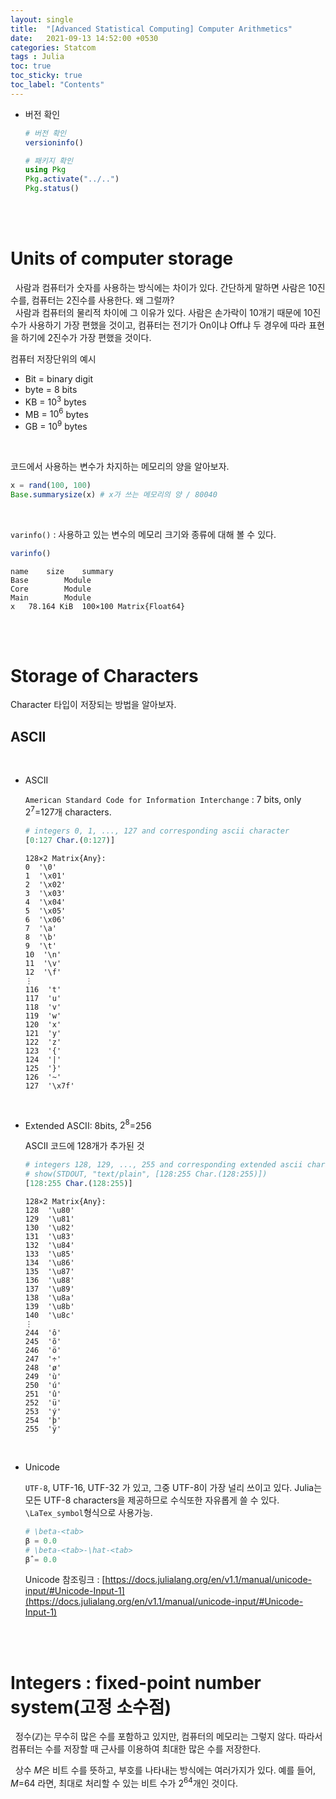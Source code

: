 ```yaml
---
layout: single
title:  "[Advanced Statistical Computing] Computer Arithmetics"
date:   2021-09-13 14:52:00 +0530
categories: Statcom
tags : Julia
toc: true
toc_sticky: true
toc_label: "Contents"
---
```


-  버전 확인

    ```julia
    # 버전 확인
    versioninfo()

    # 패키지 확인
    using Pkg
    Pkg.activate("../..")
    Pkg.status()
    ```

<br><br>

# Units of computer storage

&nbsp;&nbsp;사람과 컴퓨터가 숫자를 사용하는 방식에는 차이가 있다. 간단하게 말하면 사람은 10진수를, 컴퓨터는 2진수를 사용한다. 왜 그럴까?<br>
&nbsp;&nbsp;사람과 컴퓨터의 물리적 차이에 그 이유가 있다. 사람은 손가락이 10개기 때문에 10진수가 사용하기 가장 편했을 것이고, 컴퓨터는 전기가 On이냐 Off냐 두 경우에 따라 표현을 하기에 2진수가 가장 편했을 것이다.<br>

컴퓨터 저장단위의 예시

* Bit = binary digit
* byte = 8 bits
* KB = $10^3$ bytes
* MB = $10^6$ bytes
* GB = $10^9$ bytes
 
<br>

코드에서 사용하는 변수가 차지하는 메모리의 양을 알아보자.
```julia
x = rand(100, 100)
Base.summarysize(x) # x가 쓰는 메모리의 양 / 80040
```
<br>

`varinfo()` : 사용하고 있는 변수의 메모리 크기와 종류에 대해 볼 수 있다.
```julia
varinfo() 
```
```
name	size	summary
Base		Module
Core		Module
Main		Module
x	78.164 KiB	100×100 Matrix{Float64}
```
<br><br>

# Storage of Characters

Character 타입이 저장되는 방법을 알아보자.<br>


## ASCII
<Br>

* ASCII

    `American Standard Code for Information Interchange` : 7 bits, only $2^7$=127개 characters.

    ```julia
    # integers 0, 1, ..., 127 and corresponding ascii character
    [0:127 Char.(0:127)]
    ```
    ```
    128×2 Matrix{Any}:
    0  '\0'
    1  '\x01'
    2  '\x02'
    3  '\x03'
    4  '\x04'
    5  '\x05'
    6  '\x06'
    7  '\a'
    8  '\b'
    9  '\t'
    10  '\n'
    11  '\v'
    12  '\f'
    ⋮  
    116  't'
    117  'u'
    118  'v'
    119  'w'
    120  'x'
    121  'y'
    122  'z'
    123  '{'
    124  '|'
    125  '}'
    126  '~'
    127  '\x7f'
    ```
<br>

* Extended ASCII: 8bits, $2^8$=256

    ASCII 코드에 128개가 추가된 것


    ```julia
    # integers 128, 129, ..., 255 and corresponding extended ascii character
    # show(STDOUT, "text/plain", [128:255 Char.(128:255)])
    [128:255 Char.(128:255)]
    ```
    ```
    128×2 Matrix{Any}:
    128  '\u80'
    129  '\u81'
    130  '\u82'
    131  '\u83'
    132  '\u84'
    133  '\u85'
    134  '\u86'
    135  '\u87'
    136  '\u88'
    137  '\u89'
    138  '\u8a'
    139  '\u8b'
    140  '\u8c'
    ⋮  
    244  'ô'
    245  'õ'
    246  'ö'
    247  '÷'
    248  'ø'
    249  'ù'
    250  'ú'
    251  'û'
    252  'ü'
    253  'ý'
    254  'þ'
    255  'ÿ'
    ```
<br>

* Unicode

    `UTF-8`, UTF-16, UTF-32 가 있고, 그중 UTF-8이 가장 널리 쓰이고 있다. Julia는 모든 UTF-8 characters을 제공하므로 수식또한 자유롭게 쓸 수 있다. `\LaTex_symbol`형식으로 사용가능.

    ```julia
    # \beta-<tab>
    β = 0.0
    # \beta-<tab>-\hat-<tab>
    β̂ = 0.0
    ```

    Unicode 참조링크 : [https://docs.julialang.org/en/v1.1/manual/unicode-input/#Unicode-Input-1](https://docs.julialang.org/en/v1.1/manual/unicode-input/#Unicode-Input-1)

<br><br>

# Integers : fixed-point number system(고정 소수점)

&nbsp;&nbsp;정수($\mathbb{Z}$)는 무수히 많은 수를 포함하고 있지만, 컴퓨터의 메모리는 그렇지 않다. 따라서 컴퓨터는 수를 저장할 때 근사를 이용하여 최대한 많은 수를 저장한다.<br>

&nbsp;&nbsp;상수 *M*은 비트 수를 뜻하고, 부호를 나타내는 방식에는 여러가지가 있다. 예를 들어, *M*=64 라면, 최대로 처리할 수 있는 비트 수가 $2^{64}$개인 것이다.